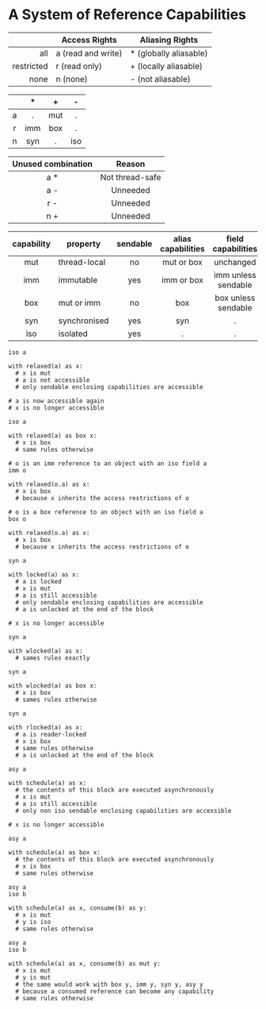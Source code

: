 A System of Reference Capabilities
==================================


|              | Access Rights        | Aliasing Rights          |
|-------------:|----------------------|--------------------------|
|         all  |  a (read and write)  |  * (globally aliasable)  |
|  restricted  |  r (read only)       |  + (locally aliasable)   |
|        none  |  n (none)            |  - (not aliasable)       |


|     |   *   |   +   |   -   |
|:---:|:-----:|:-----:|:-----:|
|  a  |   .   |  mut  |   .   |
|  r  |  imm  |  box  |   .   |
|  n  |  syn  |   .   |  iso  |


|  Unused combination  |       Reason      |
|:--------------------:|:-----------------:|
|          a *         |  Not thread-safe  |
|          a -         |      Unneeded     |
|          r -         |      Unneeded     |
|          n +         |      Unneeded     |


|  capability  |  property      |  sendable  |  alias capabilities  |   field capabilities   |
|:------------:|----------------|:----------:|:--------------------:|:----------------------:|
|      mut     |  thread-local  |     no     |      mut or box      |        unchanged       |
|      imm     |  immutable     |     yes    |      imm or box      |   imm unless sendable  |
|      box     |  mut or imm    |     no     |         box          |   box unless sendable  |
|      syn     |  synchronised  |     yes    |         syn          |            .           |
|      iso     |  isolated      |     yes    |          .           |            .           |


```
iso a

with relaxed(a) as x:
  # x is mut
  # a is not accessible
  # only sendable enclosing capabilities are accessible

# a is now accessible again
# x is no longer accessible
```

```
iso a

with relaxed(a) as box x:
  # x is box
  # same rules otherwise
```

```
# o is an imm reference to an object with an iso field a
imm o

with relaxed(o.a) as x:
  # x is box
  # because x inherits the access restrictions of o
```

```
# o is a box reference to an object with an iso field a
box o

with relaxed(o.a) as x:
  # x is box
  # because x inherits the access restrictions of o
```

```
syn a

with locked(a) as x:
  # a is locked
  # x is mut
  # a is still accessible
  # only sendable enclosing capabilities are accessible
  # a is unlocked at the end of the block

# x is no longer accessible
```

```
syn a

with wlocked(a) as x:
  # sames rules exactly
```

```
syn a

with wlocked(a) as box x:
  # x is box
  # sames rules otherwise
```

```
syn a

with rlocked(a) as x:
  # a is reader-locked
  # x is box
  # same rules otherwise
  # a is unlocked at the end of the block
```

```
asy a

with schedule(a) as x:
  # the contents of this block are executed asynchronously
  # x is mut
  # a is still accessible
  # only non iso sendable enclosing capabilities are accessible

# x is no longer accessible
```

```
asy a

with schedule(a) as box x:
  # the contents of this block are executed asynchronously
  # x is box
  # same rules otherwise
```

```
asy a
iso b

with schedule(a) as x, consume(b) as y:
  # x is mut
  # y is iso
  # same rules otherwise
```

```
asy a
iso b

with schedule(a) as x, consume(b) as mut y:
  # x is mut
  # y is mut
  # the same would work with box y, imm y, syn y, asy y
  # because a consumed reference can become any capability
  # same rules otherwise
```
